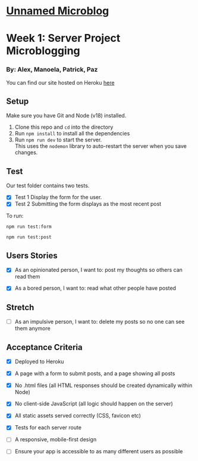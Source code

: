 # [Unnamed Microblog](https://unnamed-microblog.herokuapp.com/)

# Week 1: Server Project Microblogging

### By: Alex, Manoela, Patrick, Paz

You can find our site hosted on Heroku [here](https://unnamed-microblog.herokuapp.com/)

## Setup

Make sure you have Git and Node (v18) installed.

1. Clone this repo and `cd` into the directory
2. Run `npm install` to install all the dependencies
3. Run `npm run dev` to start the server.  
   This uses the `nodemon` library to auto-restart the server when you save changes.

## Test

Our test folder contains two tests.

- [x] Test 1 Display the form for the user.
- [x] Test 2 Submitting the form displays as the most recent post

To run:

`npm run test:form`

`npm run test:post`

## Users Stories

- [x] As an opinionated person, I want to: post my thoughts so others can read them

- [x] As a bored person, I want to: read what other people have posted

## Stretch

- [ ] As an impulsive person, I want to: delete my posts so no one can see them anymore

## Acceptance Criteria

- [x] Deployed to Heroku
- [x] A page with a form to submit posts, and a page showing all posts
- [x] No .html files (all HTML responses should be created dynamically within Node)
- [x] No client-side JavaScript (all logic should happen on the server)
- [x] All static assets served correctly (CSS, favicon etc)
- [x] Tests for each server route
- [ ] A responsive, mobile-first design
- [ ] Ensure your app is accessible to as many different users as possible

